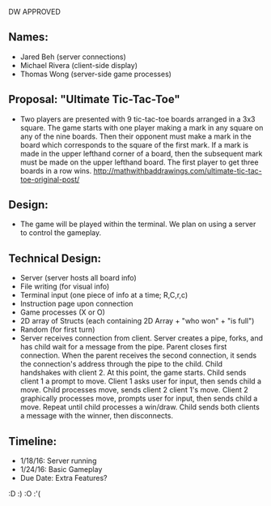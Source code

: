 DW APPROVED

## Names:
* Jared Beh (server connections)
* Michael Rivera (client-side display)
* Thomas Wong (server-side game processes)

## Proposal: "Ultimate Tic-Tac-Toe"
* Two players are presented with 9 tic-tac-toe boards arranged in a 3x3 square. The game starts with one player making a mark
in any square on any of the nine boards. Then their opponent must make a mark in the board which corresponds to the square of
the first mark. If a mark is made in the upper lefthand corner of a board, then the subsequent mark must be made on the
upper lefthand board. The first player to get three boards in a row wins.
http://mathwithbaddrawings.com/ultimate-tic-tac-toe-original-post/

## Design:
* The game will be played within the terminal. We plan on using a server to control the gameplay.
    
## Technical Design:
* Server (server hosts all board info)
* File writing (for visual info)
* Terminal input (one piece of info at a time; R,C,r,c)
* Instruction page upon connection
* Game processes (X or O)
* 2D array of Structs (each containing 2D Array + "who won" + "is full")
* Random (for first turn)
* Server receives connection from client. Server creates a pipe, forks, and has child wait for a message from the pipe. Parent closes first connection. When the parent receives the second connection, it sends the connection's address through the pipe to the child. Child handshakes with client 2. At this point, the game starts. Child sends client 1 a prompt to move. Client 1 asks user for input, then sends child a move. Child processes move, sends client 2 client 1's move. Client 2 graphically processes move, prompts user for input, then sends child a move. Repeat until child processes a win/draw. Child sends both clients a message with the winner, then disconnects.
    
## Timeline:
* 1/18/16: Server running
* 1/24/16: Basic Gameplay
* Due Date: Extra Features?


:D
:)
:O
:'(

